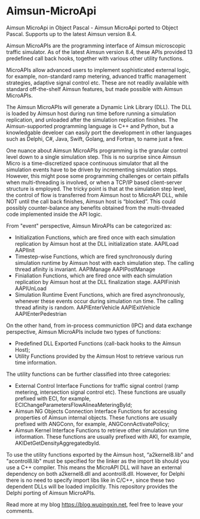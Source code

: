 # Aimsun-MicroApi
Aimsun MicroApi in Object Pascal - Aimsun MicroApi ported to Object Pascal. Supports up to the latest Aimsun version 8.4.

Aimsun MicroAPIs are the programming interface of Aimsun microscopic traffic simulator. As of the latest Aimsun version 8.4, these APIs provided 13 predefined call back hooks, together with various other utility functions.

MicroAPIs allow advanced users to implement sophisticated external logic, for example, non-standard ramp metering, advanced traffic management strategies, adaptive signal control etc. These are not readily available with standard off-the-shelf Aimsun features, but made possible with Aimsun MicroAPIs.

The Aimsun MicroAPIs will generate a Dynamic Link Library (DLL). The DLL is loaded by Aimsun host during run time before running a simulation replication, and unloaded after the simulation replication finishes. The Aimsun-supported programming language is C++ and Python, but a knowledgable develoer can easily port the development in other languages such as Delphi, C#, Java, Swift, Golang, and Fortran, to name just a few.

One nuance about Aimsun MicroAPIs programming  is the granular control level down to a single simulation step. This is no surprise since Aimsun Micro is a time-discretized space continuous simulator that all the simulation events have to be driven by incrementing simulation steps. However, this might pose some programming challenges or certain pitfalls when multi-threading is involved, or when a TCP/IP based client-server structure is employed.  The tricky point is that at the simulation step level,  the control of flow is transferred from Aimsun host to MicroAPI DLL,  while NOT until the call back finishes,  Aimsun host is  “blocked”. This could possibly counter-balance any benefits obtained from the multi-threaded code implemented inside the API logic.

From "event" perspective, Aimsun MiroAPIs can be categorized as:
 - Initialization Functions, which are fired once with each simulation replication by Aimsun host at the DLL initialization state.
    AAPILoad
    AAPIInit
 - Timestep-wise Functions, which are fired synchronously during simulation runtime by Aimsun host with each simulation step. The calling thread afinity is invariant.
    AAPIManage
    AAPIPostManage
 - Finialiation Functions, which are fired once with each simulation replication by Aimsun host at the DLL finalization stage.
    AAPIFinish
    AAPIUnLoad
 - Simulation Runtime Event Functions, which are fired asynchronously, whenever these events occur during simulation run time. The calling thread afinity is random.
    AAPIEnterVehicle
    AAPIExitVehicle
    AAPIEnterPedestrian

On the other hand, from in-process communiction (IPC) and data exchange perspective, Aimsun MicroAPIs include two types of functions:
 - Predefined DLL Exported Functions (call-back hooks to the Aimsun Host);
 - Utility Functions provided by the Aimsun Host to retrieve various run time information.

The utility functions can be further classified into three categories:
 - External Control Interface Functions for traffic signal control (ramp metering, intersection signal control etc). These functions are usually prefixed with ECI, for example, ECIChangeParametersFlowAlineaMeteringById;
 - Aimsun NG Objects Connection Interface Functions for accessing properties of Aimsun internal objects. These functions are usually prefixed with ANGConn, for example, ANGConnActivatePolicy;
 - Aimsun Kernel Interface Functions to retrieve other simulation run time information. These functions are usually prefixed with AKI, for example, AKIDetGetDensityAggregatedbyId.

To use the utility functions exported by the Aimsun host, “a2kernel8.lib” and "acontrol8.lib" must be specified for the linker as the import lib should you use a C++ compiler. This means the MicroAPI DLL will have an external dependency on both a2kernel8.dll and acontrol8.dll. However, for Delphi there is no need to specify import libs like in C/C++, since these two dependent DLLs will be loaded implicitly.  This repository provides the Delphi porting of Aimsun MicroAPIs.

Read more at my blog https://blog.wupingxin.net, feel free to leave your comments.
